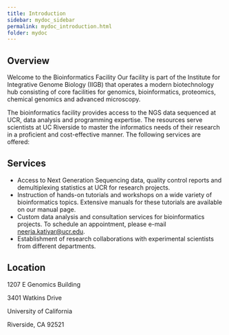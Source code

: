 ```yaml
---
title: Introduction
sidebar: mydoc_sidebar
permalink: mydoc_introduction.html
folder: mydoc
---
```


## Overview

Welcome to the Bioinformatics Facility
Our facility is part of the Institute for Integrative Genome Biology (IIGB) that operates a modern biotechnology hub consisting of core facilities for genomics, bioinformatics, proteomics, chemical genomics and advanced microscopy. 

The bioinformatics facility provides access to the NGS data sequenced at UCR, data analysis and programming expertise. The resources serve scientists at UC Riverside to master the informatics needs of their research in a proficient and cost-effective manner. The following services are offered:

## Services

* Access to Next Generation Sequencing data, quality control reports and demultiplexing statistics at UCR for research projects.
* Instruction of hands-on tutorials and workshops on a wide variety of bioinformatics topics. Extensive manuals for these tutorials are available on our manual page.
* Custom data analysis and consultation services for bioinformatics projects. To schedule an appointment, please e-mail neerja.katiyar@ucr.edu.
* Establishment of research collaborations with experimental scientists from different departments.


## Location

1207 E Genomics Building

3401 Watkins Drive

University of California

Riverside, CA 92521


